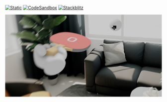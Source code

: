 [![Static](https://img.shields.io/badge/demo-%23646CFF.svg?logo=html5&logoColor=white)](https://pmndrs.github.io/examples/rapier-ping-pong)
[![CodeSandbox](https://img.shields.io/badge/codesandbox-040404?logo=codesandbox&logoColor=DBDBDB)](https://codesandbox.io/s/github/pmndrs/examples/tree/main/demos/rapier-ping-pong)
[![Stackblitz](https://img.shields.io/badge/stackblitz-fff?logo=Stackblitz&logoColor=1389FD)](https://stackblitz.com/github/pmndrs/examples/tree/main/demos/rapier-ping-pong)

![](thumbnail.png)

